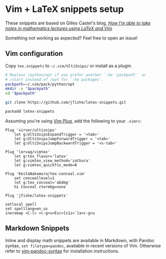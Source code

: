 # Vim + LaTeX snippets setup

These snippets are based on Gilles Castel's blog,
*[How I'm able to take notes in mathematics lectures using LaTeX and Vim](https://castel.dev/post/lecture-notes-1/)*

Something not working as expected? Feel free to open an issue!

## Vim configuration

Copy `tex.snippets` to `~/.vim/UltiSnips/` or install as a plugin.

```bash
# Replace /python/opt if you prefer another `:he 'packpath'` or
# /start instead of /opt for `:he packages`.
packpath=~/.vim/pack/python/opt
mkdir -p "$packpath"
cd "$packpath"

git clone https://github.com/jfishe/latex-snippets.git

packadd latex-snippets
```

Assuming you're using
[Vim Plug](https://github.com/junegunn/vim-plug),
add the following to your `.vimrc`:

```vim
Plug 'sirver/ultisnips'
    let g:UltiSnipsExpandTrigger = '<tab>'
    let g:UltiSnipsJumpForwardTrigger = '<tab>'
    let g:UltiSnipsJumpBackwardTrigger = '<s-tab>'

Plug 'lervag/vimtex'
    let g:tex_flavor='latex'
    let g:vimtex_view_method='zathura'
    let g:vimtex_quickfix_mode=0

Plug 'KeitaNakamura/tex-conceal.vim'
    set conceallevel=1
    let g:tex_conceal='abdmg'
    hi Conceal ctermbg=none

Plug 'jfishe/latex-snippets'

setlocal spell
set spelllang=en_us
inoremap <C-l> <c-g>u<Esc>[s1z=`]a<c-g>u
```

## Markdown Snippets

Inline and display math snippets are available in Markdown, with Pandoc syntax,
`set filetype=pandoc`, available in recent versions of Vim.
Otherwise refer to
[vim-pandoc-syntax](http://www.github.com/vim-pandoc/vim-pandoc-syntax)
for installation instructions.

